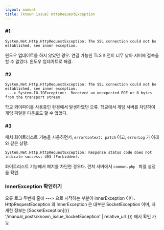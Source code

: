 ```yaml
---
layout: manual
title: (known issue) HttpRequestException
---
```


### #1
```
System.Net.Http.HttpRequestException: The SSL connection could not be established, see inner exception.
```
윈도우 업데이트를 하지 않았던 경우. 연결 가능한 TLS 버전이 너무 낮아 서버에 접속을 할 수 없었다. 윈도우 업데이트로 해결.

### #2
```
System.Net.Http.HttpRequestException: The SSL connection could not be established, see inner exception.
 ---> System.IO.IOException:  Received an unexpected EOF or 0 bytes from the transport stream.
```
학교 와이파이를 사용중인 환경에서 발생하였던 오류. 학교에서 게임 서버를 차단하여 게임 파일을 다운로드 할 수 없었다. 

### #3
패치 화이트리스트 기능을 사용하면서, `errorContext: patch` 이고, `errorLog` 가 아래와 같은 상황:
```
System.Net.Http.HttpRequestException: Response status code does not indicate success: 403 (Forbidden).
```
화이트리스트 기능에서 패치를 차단한 경우다. 런처 서버에서 `common.php ` 파일 설정을 확인.


### InnerException 확인하기

오류 로그 두번째 줄에 ---> 으로 시작하는 부분이 InnerException 이다. HttpRequestException 의 InnerException 은 대부분 SocketException 이며, 자세한 정보는 [SocketException]({{ '/manual_posts/known_issue_SocketException' | relative_url }}) 에서 확인 가능